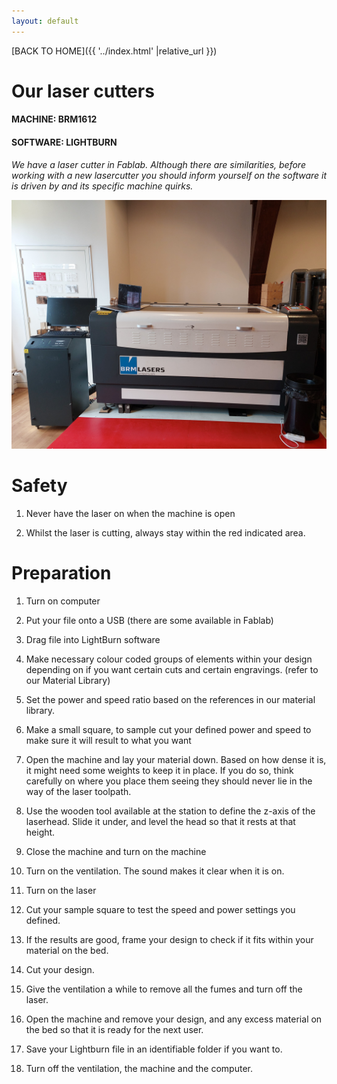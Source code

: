 ```yaml
---
layout: default
---
```


[BACK TO HOME]({{ '../index.html' |relative_url }})

# Our laser cutters

#### MACHINE: BRM1612
#### SOFTWARE: LIGHTBURN

_We have a laser cutter in Fablab. Although there are similarities, before working with a new lasercutter you should inform yourself on the software it is driven by and its specific machine quirks._

![lasercutter](/assets/images/lasercutter/lasercutterstation.jpg)

# Safety

1. Never have the laser on when the machine is open

2. Whilst the laser is cutting, always stay within the red indicated area.

# Preparation

1. Turn on computer

2. Put your file onto a USB (there are some available in Fablab)

3. Drag file into LightBurn software

4. Make necessary colour coded groups of elements within your design depending on if you want certain cuts and certain engravings. (refer to our Material Library)

5. Set the power and speed ratio based on the references in our material library.

6. Make a small square, to sample cut your defined power and speed to make sure it will result to what you want

7. Open the machine and lay your material down. Based on how dense it is, it might need some weights to keep it in place. If you do so, think carefully on where you place them seeing they should never lie in the way of the laser toolpath. 

8. Use the wooden tool available at the station to define the z-axis of the laserhead. Slide it under, and level the head so that it rests at that height.

9. Close the machine and turn on the machine

10. Turn on the ventilation. The sound makes it clear when it is on.

11. Turn on the laser

12. Cut your sample square to test the speed and power settings you defined.

13. If the results are good, frame your design to check if it fits within your material on the bed.

14. Cut your design.

15. Give the ventilation a while to remove all the fumes and turn off the laser.

16. Open the machine and remove your design, and any excess material on the bed so that it is ready for the next user.

17. Save your Lightburn file in an identifiable folder if you want to.

16. Turn off the ventilation, the machine and the computer.

